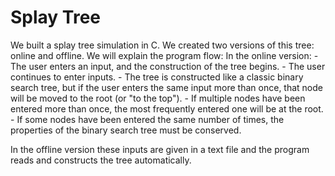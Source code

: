 # Splay Tree

We built a splay tree simulation in C. We created two versions of this tree: online and offline.
We will explain the program flow:
  In the online version:
    - The user enters an input, and the construction of the tree begins.
    - The user continues to enter inputs.
    - The tree is constructed like a classic binary search tree, but if the user enters the same input more than once, that node will be moved to the root (or "to the top").
    - If multiple nodes have been entered more than once, the most frequently entered one will be at the root.
    - If some nodes have been entered the same number of times, the properties of the binary search tree must be conserved.

  In the offline version these inputs are given in a text file and the program reads and constructs the tree automatically.
